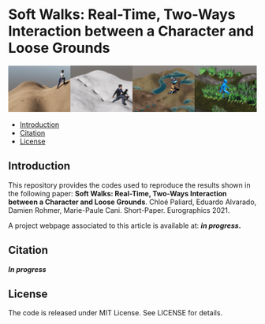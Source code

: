 # Soft Walks: Real-Time, Two-Ways Interaction between a Character and Loose Grounds

![teaser](Soft-Walks-v1/Teaser/Teaser.png)

- [Introduction](#Introduction)
- [Citation](#Citation)
- [License](#License)


<a name="Introduction"></a>
## Introduction

This repository provides the codes used to reproduce the results shown in the following paper: **Soft Walks: Real-Time, Two-Ways Interaction between a Character and Loose Grounds**. Chloé Paliard, Eduardo Alvarado, Damien Rohmer, Marie-Paule Cani. Short-Paper. Eurographics 2021.

A project webpage associated to this article is available at: ***in progress*.**

<a name="Citation"></a>

## Citation

***In progress***

<a name="License"></a>
## License

The code is released under MIT License. See LICENSE for details.